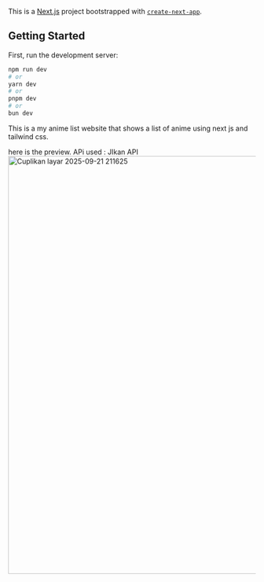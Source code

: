 This is a [Next.js](https://nextjs.org/) project bootstrapped with [`create-next-app`](https://github.com/vercel/next.js/tree/canary/packages/create-next-app).

## Getting Started

First, run the development server:

```bash
npm run dev
# or
yarn dev
# or
pnpm dev
# or
bun dev
```

This is a my anime list website that shows a list of anime using next js and tailwind css.

here is the preview. APi used : JIkan API
<img width="1912" height="850" alt="Cuplikan layar 2025-09-21 211625" src="https://github.com/user-attachments/assets/fd286a28-5b99-4c86-89a7-7c5652dd944c" />
